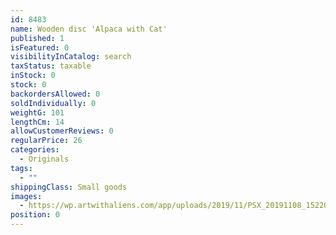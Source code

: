 ```yaml
---
id: 8483
name: Wooden disc 'Alpaca with Cat'
published: 1
isFeatured: 0
visibilityInCatalog: search
taxStatus: taxable
inStock: 0
stock: 0
backordersAllowed: 0
soldIndividually: 0
weightG: 101
lengthCm: 14
allowCustomerReviews: 0
regularPrice: 26
categories:
  - Originals
tags:
  - ""
shippingClass: Small goods
images:
  - https://wp.artwithaliens.com/app/uploads/2019/11/PSX_20191108_152205-01-scaled.jpeg
position: 0
---
```

